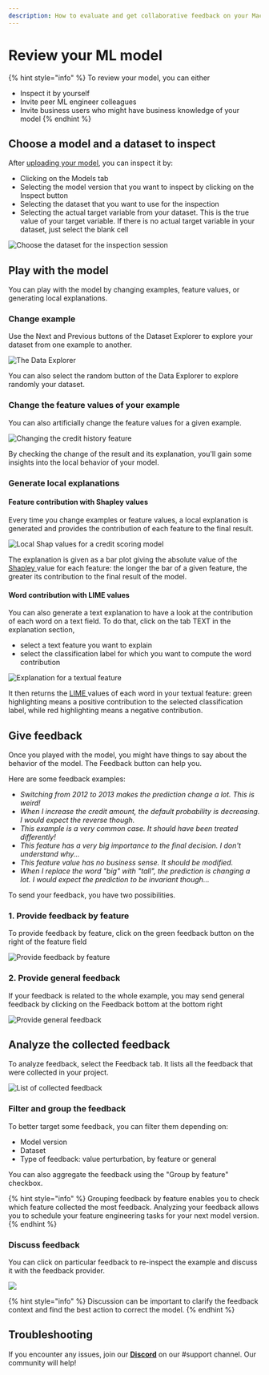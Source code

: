 ```yaml
---
description: How to evaluate and get collaborative feedback on your Machine Learning model
---
```


# Review your ML model

{% hint style="info" %}
To review your model, you can either

* Inspect it by yourself
* Invite peer ML engineer colleagues
* Invite business users who might have business knowledge of your model
{% endhint %}

## Choose a model and a dataset to inspect

After [uploading your model](upload-your-model.md), you can inspect it by:

* Clicking on the Models tab
* Selecting the model version that you want to inspect by clicking on the Inspect button
* Selecting the dataset that you want to use for the inspection
* Selecting the actual target variable from your dataset. This is the true value of your target variable. If there is no actual target variable in your dataset, just select the blank cell

![Choose the dataset for the inspection session](<../.gitbook/assets/choose a model.jpg>)

## Play with the model

You can play with the model by changing examples, feature values, or generating local explanations.

### Change example

Use the Next and Previous buttons of the Dataset Explorer to explore your dataset from one example to another.

![The Data Explorer](<../.gitbook/assets/Data explorer.png>)

You can also select the random button of the Data Explorer to explore randomly your dataset.

### Change the feature values of your example

You can also artificially change the feature values for a given example.&#x20;

![Changing the credit history feature](../.gitbook/assets/perturbation.png)

By checking the change of the result and its explanation, you'll gain some insights into the local behavior of your model.

### Generate local explanations

#### Feature contribution with Shapley values

Every time you change examples or feature values, a local explanation is generated and provides the contribution of each feature to the final result.&#x20;

![Local Shap values for a credit scoring model](../.gitbook/assets/explanation.jpg)

The explanation is given as a bar plot giving the absolute value of the [Shapley ](https://en.wikipedia.org/wiki/Shapley\_value)value for each feature: the longer the bar of a given feature, the greater its contribution to the final result of the model.

#### Word contribution with LIME values

You can also generate a text explanation to have a look at the contribution of each word on a text field. To do that, click on the tab TEXT in the explanation section,

* select a text feature you want to explain
* select the classification label for which you want to compute the word contribution

![Explanation for a textual feature](../.gitbook/assets/lime.jpg)

It then returns the [LIME ](https://christophm.github.io/interpretable-ml-book/lime.html)values of each word in your textual feature: green highlighting means a positive contribution to the selected classification label, while red highlighting means a negative contribution.

## Give feedback

Once you played with the model, you might have things to say about the behavior of the model. The Feedback button can help you.&#x20;

Here are some feedback examples:

* _Switching from 2012 to 2013 makes the prediction change a lot. This is weird!_
* _When I increase the credit amount, the default probability is decreasing. I would expect the reverse though._
* _This example is a very common case. It should have been treated differently!_
* _This feature has a very big importance to the final decision. I don't understand why..._
* _This feature value has no business sense. It should be modified._
* _When I replace the word "big" with "tall", the prediction is changing a Iot. I would expect the prediction to be invariant though…_

To send your feedback, you have two possibilities.

### 1. Provide feedback by feature

To provide feedback by feature, click on the green feedback button on the right of the feature field

![Provide feedback by feature](<../.gitbook/assets/feedbcack-gif (1).gif>)

### 2. Provide general feedback

If your feedback is related to the whole example, you may send general feedback by clicking on the Feedback bottom at the bottom right&#x20;

![Provide general feedback](../.gitbook/assets/general-feedback-gif.gif)

## Analyze the collected feedback

To analyze feedback, select the Feedback tab. It lists all the feedback that were collected in your project.

![List of collected feedback](<../.gitbook/assets/feedback manager.jpg>)

### Filter and group the feedback

To better target some feedback, you can filter them depending on:

* Model version
* Dataset
* Type of feedback: value perturbation, by feature or general

You can also aggregate the feedback using the "Group by feature" checkbox.&#x20;

{% hint style="info" %}
Grouping feedback by feature enables you to check which feature collected the most feedback. Analyzing your feedback allows you to schedule your feature engineering tasks for your next model version.
{% endhint %}

### Discuss feedback

You can click on particular feedback to re-inspect the example and discuss it with the feedback provider.

![](<../.gitbook/assets/Screenshot 2022-03-08 at 10.00.08 (1).png>)

{% hint style="info" %}
Discussion can be important to clarify the feedback context and find the best action to correct the model.
{% endhint %}

## Troubleshooting[​](https://docs.airbyte.com/deploying-airbyte/on-aws-ec2#troubleshooting)

If you encounter any issues, join our [**Discord**](https://discord.gg/fkv7CAr3FE) on our #support channel. Our community will help!&#x20;
